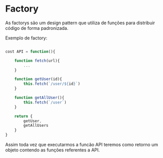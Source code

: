 # Factory

As factorys são um design pattern que utiliza de funções para distribuir código de forma padronizada.

Exemplo de factory:
```js

cost API = function(){

    function fetch(url){
        ...
    }

    function getUser(id){
        this.fetch(`/user/${id}`)
    }

    function getAllUser(){
        this.fetch(`/user`)
    }

    return {
        getUser,
        getAllUsers
    }
} 

```

Assim toda vez que executarmos a funcão API teremos como retorno um objeto contendo as funções referentes a API.